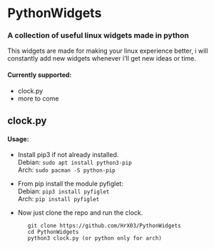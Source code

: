 PythonWidgets
======
### A collection of useful linux widgets made in python

This widgets are made for making your linux experience better, i will constantly add new widgets whenever i'll get new ideas or time.
#### Currently supported:
* clock.py
* more to come

## clock.py
#### Usage:
* Install pip3 if not already installed.  
  Debian: ```sudo apt install python3-pip```  
  Arch:   ```sudo pacman -S python-pip```
  
* From pip install the module pyfiglet:  
  Debian: ```pip3 install pyfiglet```  
  Arch:   ```pip install pyfiglet```
  
* Now just clone the repo and run the clock.
  ```  
     git clone https://github.com/HrX03/PythonWidgets  
     cd PythonWidgets  
     python3 clock.py (or python only for arch)
  ```
